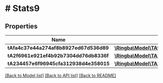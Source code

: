 # # Stats9

## Properties

Name | Type | Description | Notes
------------ | ------------- | ------------- | -------------
**tAfa4c37e44a274af8b8927ed67d536d89** | [**\Ringba\Model\TAfa4c37e44a274af8b8927ed67d536d891**](TAfa4c37e44a274af8b8927ed67d536d891.md) |  |
**tA2f6961e921ef4b92b7304dd76db8336f** | [**\Ringba\Model\TA2f6961e921ef4b92b7304dd76db8336f4**](TA2f6961e921ef4b92b7304dd76db8336f4.md) |  |
**tA234457e6f96945cfa312938d4e358015** | [**\Ringba\Model\TA234457e6f96945cfa312938d4e358015**](TA234457e6f96945cfa312938d4e358015.md) |  |

[[Back to Model list]](../../README.md#models) [[Back to API list]](../../README.md#endpoints) [[Back to README]](../../README.md)
